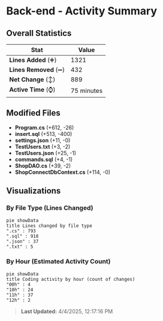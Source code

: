 # Back-end - Activity Summary 

## Overall Statistics

| Stat                   | Value                                                             |
| ---------------------- | ----------------------------------------------------------------- |
| **Lines Added** (➕)   | 1321                                          |
| **Lines Removed** (➖) | 432                                        |
| **Net Change** (↕)    | 889                |
| **Active Time** (⌚)   | 75 minutes |


## Modified Files
- **Program.cs** (+612, -26)
- **insert.sql** (+513, -400)
- **settings.json** (+11, -0)
- **TestUsers.txt** (+3, -2)
- **TestUsers.json** (+25, -1)
- **commands.sql** (+4, -1)
- **ShopDAO.cs** (+39, -2)
- **ShopConnectDbContext.cs** (+114, -0)

## Visualizations

### By File Type (Lines Changed)

```mermaid
pie showData
title Lines changed by file type
".cs" : 793
".sql" : 918
".json" : 37
".txt" : 5
```

### By Hour (Estimated Activity Count)

```mermaid
pie showData
title Coding activity by hour (count of changes)
"00h" : 4
"10h" : 24
"11h" : 37
"12h" : 2
```


> **Last Updated:** 4/4/2025, 12:17:16 PM